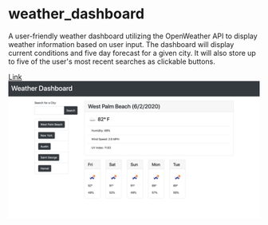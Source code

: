 # weather_dashboard
A user-friendly weather dashboard utilizing the OpenWeather API to display weather information based on user input.
The dashboard will display current conditions and five day forecast for a given city.
It will also store up to five of the user's most recent searches as clickable buttons.

[Link](https://mjgross82.github.io/weather_dashboard/)
![screenshot](./assets/screenshot.png)